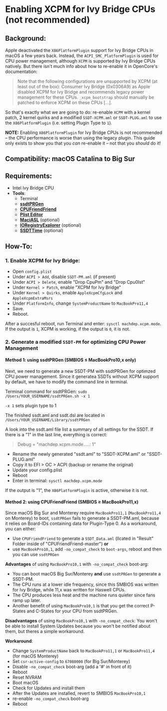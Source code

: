 # Enabling XCPM for Ivy Bridge CPUs (not recommended)

## Background: 
Apple deactivated the `X86PlatformPlugin` support for Ivy Bridge CPUs in macOS a few years back. Instead, the `ACPI_SMC_PlatformPlugin` is used for CPU power management, although `XCPM` is supported by Ivy Bridge CPUs natively. But there isn't much info about how to re-enable it in OpenCore's documentation:

>Note that the following configurations are unsupported by XCPM (at least out of the box): Consumer Ivy Bridge (0x0306A9) as Apple disabled XCPM for Ivy Bridge and recommends legacy power management for these CPUs. `_xcpm_bootstrap` should manually be patched to enforce XCPM on these CPUs […].

So that's exactly what we are going to do: re-enable `XCPM` with a kernel patch, 2 kernel quirks and a modified `SSDT-XCPM.aml` or `SSDT-PLUG.aml` to use the `X86PlatformPlugin` (i.e. setting Plugin Type to `1`).

**NOTE:** Enabling `X86PlatformPlugin` for Ivy Bridge CPUs is not recommended – the CPU performance is worse than using the legacy plugin. This guide only exists to show you that you *can* re-enable it – not that you *should* do it! 

## Compatibility: macOS Catalina to Big Sur

## Requirements:

* Intel Ivy Bridge CPU
* **Tools**: 
	* Terminal 
	* [**ssdtPRGen**](https://github.com/Piker-Alpha/ssdtPRGen.sh)
	* [**CPUFriendFriend**](https://github.com/corpnewt/CPUFriendFriend)
	* [**Plist Editor**](https://github.com/ic005k/PlistEDPlus)
	* [**MaciASL**](https://github.com/acidanthera/MaciASL) (optional)
	* [**IORegistryExplorer**](https://github.com/utopia-team/IORegistryExplorer) (optional)
	* [**SSDTTime**](https://github.com/corpnewt/SSDTTime) (optional)

## How-To:

### 1. Enable XCPM for Ivy Bridge:
* Open `config.plist`
* Under `ACPI > Add`, disable `SSDT-PM.aml` (if present)
* Under `ACPI > Delete`, enable "Drop CpuPm" and "Drop Cpu0Ist"
* Under `Kernel > Patch`, enable "XCPM for Ivy Bridge" 
* Under `Kernel > Quirks`, enable `AppleXcpmCfgLock` and `AppleXcpmExtraMsrs`
* Under `PlatformInfo`, change `SystemProductName` to `MacBookPro11,4`
* Save.
* Reboot.

After a succesful reboot, run Terminal and enter: `sysctl machdep.xcpm.mode`. If the output is `1`, XCPM is working, if the output is `0`, it is not.

### 2. Generate a modified `SSDT-PM` for optimizing CPU Power Management

#### Method 1: using ssdtPRGen (SMBIOS ≤ MacBookPro10,x only)

Next, we need to generate a new SSDT-PM with ssdtPRGen for optimzed CPU power management. Since it generatea SSDTs without XCPM support by default, we have to modify the command line in terminal.

Terminal command for ssdtPRGen: `sudo /Users/YOUR_USERNAME/ssdtPRGen.sh -x 1`

`-x 1` sets plugin type to 1

The finished ssdt.aml and ssdt.dsl are located in `/Users/YOUR_USERNAME/Library/ssdtPRGen`

A look into the ssdt.aml file list a summary of all settings for the SSDT. If there is a "1" in the last line, everything is correct:

> Debug = "machdep.xcpm.mode.....: 1"

* Rename the newly generated "ssdt.aml" to "SSDT-XCPM.aml" or "SSDT-PLUG.aml"
* Copy it to EFI > OC > ACPI (backup or rename the original)
* Update your config.plist
* Reboot
* Enter in terminal: `sysctl machdep.xcpm.mode`

If the output is "1", the `X86PlatformPlugin` is active, otherwise it is not.

#### Method 2: using CPUFriendFriend (SMBIOS ≥ MacBookPro11,x)
Since macOS Big Sur and Monterey require `MacBookPro11,1` (`MacBookPro11,4` on Monterey) to boot, `ssdtPRGen` fails to generate a SSDT-PM.aml, because it relies on Board-IDs containing data for Plugin-Type 0. As a workaround, you can either:

- Use `CPUFriendFriend` to generate a `SSDT_Data.aml` (llcated in "Result" Folder inside of "CPUFriendFriend-master") **or** 
- use `MacBookPro10,1`, add `-no_compat_check` to `boot-args`, reboot and then you can use `ssdtPRGen`

**Advantages** of using `MacBookPro10,1` with `-no_compat_check` boot-arg:

- You can boot macOS Big Sur/Monterey **and** use `ssdtPRGen` to generate a SSDT-PM.
- The CPU runs at a lower idle frequency, since this SMBIOS was written for Ivy Bridge, while 11,x was written for Haswell CPUs. 
- The CPU produces less heat and the machine runs quieter since fans ramp up later.
- Another benefit of using `MacBookPro10,1` is that you get the correct P-States and C-States for your CPU from ssdtPRGen.

**Disadvantages** of using `MacBookPro10,1` with `-no_compat_check`: You won't be able to install System Updates because you won't be notified about them, but theres a simple workaround. 

**Workaround**:

  - Change `SystemProductName` back to `MacBookPro11,1` or `MacBookPro11,4` (for macOS Monterey)
  - Set `csr-active-config` to `67080000` (for Big Sur/Monterey)
  - Disable `-no_compat_check` boot-arg (add a '#' in front of it)
  - Reboot
  - Reset NVRAM
  - Boot macOS
  - Check for Updates and install them
  - After the Updates are installed, revert to SMBIOS `MacBookPro10,1`
  - re-enable `-no_compat_check` boot-arg 
  - Reboot
